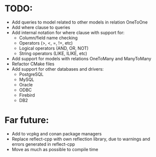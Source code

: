 # TODO:

* Add queries to model related to other models in relation OneToOne
* Add where clause to queries
* Add internal notation for where clause with support for:
    * Column/field name checking
    * Operators (>, <, =, !=, etc)
    * Logical operators (AND, OR, NOT)
    * String operators (LIKE, ILIKE, etc)
* Add support for models with relations OneToMany and ManyToMany
* Refactor CMake files
* Add support for other databases and drivers:
    * PostgreSQL
    * MySQL
    * Oracle
    * ODBC
    * Firebird
    * DB2

# Far future:

* Add to vcpkg and conan package managers
* Replace reflect-cpp with own reflection library, due to warnings and errors generated in reflect-cpp
* Move as much as possible to compile time